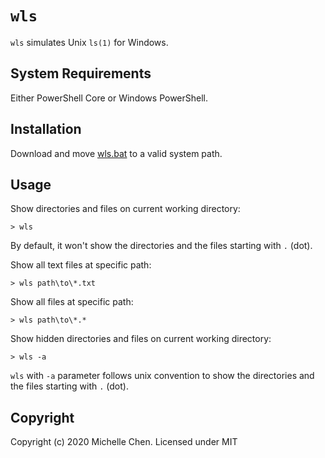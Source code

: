 # `wls`

`wls` simulates Unix `ls(1)` for Windows.

## System Requirements

Either PowerShell Core or Windows PowerShell.

## Installation

Download and move [wls.bat](/wls.bat) to a valid system path.

## Usage

Show directories and files on current working directory:

```
> wls
```

By default, it won't show the directories and the files starting with `.` (dot).

Show all text files at specific path:

```
> wls path\to\*.txt
```

Show all files at specific path:

```
> wls path\to\*.*
```

Show hidden directories and files on current working directory:

```
> wls -a
```

`wls` with `-a` parameter follows unix convention to show the directories and the files starting with `.` (dot).

## Copyright

Copyright (c) 2020 Michelle Chen. Licensed under MIT
